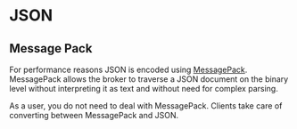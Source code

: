 # JSON

## Message Pack

For performance reasons JSON is encoded using [MessagePack](https://msgpack.org/). MessagePack allows the broker to traverse a JSON document on the binary level without interpreting it as text and without need for complex parsing.

As a user, you do not need to deal with MessagePack. Clients take care of converting between MessagePack and JSON.

